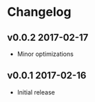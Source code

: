 # Changelog

## v0.0.2 2017-02-17

  * Minor optimizations

## v0.0.1 2017-02-16

  * Initial release

